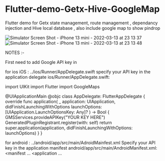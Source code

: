 # Flutter-demo-Getx-Hive-GoogleMap
Flutter demo for Getx state management, route management , dependancy injection and Hive local database , also include google map to show pindrop


![Simulator Screen Shot - iPhone 13 mini - 2022-03-13 at 23 13 37](https://user-images.githubusercontent.com/30076950/158073477-25703c50-cb5b-4d10-8400-47adec8c74a7.png)
![Simulator Screen Shot - iPhone 13 mini - 2022-03-13 at 23 13 48](https://user-images.githubusercontent.com/30076950/158073485-e4b7f435-dbdc-4d43-ace6-cb4ed694db71.png)


NOTES :- 

First need to add Google API key in 

for ios iOS : ../ios/Runner/AppDelegate.swift 
 specify your API key in the application delegate ios/Runner/AppDelegate.swift:

import UIKit
import Flutter
import GoogleMaps

@UIApplicationMain
@objc class AppDelegate: FlutterAppDelegate {
  override func application(
    _ application: UIApplication,
    didFinishLaunchingWithOptions launchOptions: [UIApplication.LaunchOptionsKey: Any]?
  ) -> Bool {
    GMSServices.provideAPIKey("YOUR KEY HERE")
    GeneratedPluginRegistrant.register(with: self)
    return super.application(application, didFinishLaunchingWithOptions: launchOptions)
  }
}


for android : ../android/app/src/main/AdroidMainfest.xml
Specify your API key in the application manifest android/app/src/main/AndroidManifest.xml:
<manifest ...
  <application ...
    <meta-data android:name="com.google.android.geo.API_KEY"
               android:value="YOUR KEY HERE"/>


               
